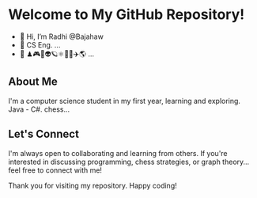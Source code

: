 # Welcome to My GitHub Repository!
- 👋 Hi, I’m Radhi @Bajahaw
- 🌱 CS Eng. ...
- 👀 ♟🎮🔭👽🪐⚛️🔐🌀✈️🌎 ...
  
## About Me
I'm a computer science student in my first year, learning and exploring. Java - C#. chess...

## Let's Connect
I'm always open to collaborating and learning from others. If you're interested in discussing programming, chess strategies, or graph theory... feel free to connect with me!

Thank you for visiting my repository. Happy coding!



<!---
Bajahaw/Bajahaw is a ✨ special ✨ repository because its `README.md` (this file) appears on your GitHub profile.
You can click the Preview link to take a look at your changes.
--->
